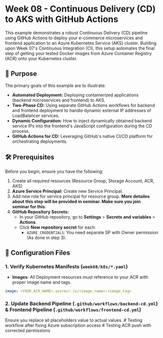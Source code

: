 # Week 08 - Continuous Delivery (CD) to AKS with GitHub Actions

This example demonstrates a robust Continuous Delivery (CD) pipeline using GitHub Actions to deploy your e-commerce microservices and frontend application to an Azure Kubernetes Service (AKS) cluster. Building upon Week 07's Continuous Integration (CI), this setup automates the final step of getting your tested Docker images from Azure Container Registry (ACR) onto your Kubernetes cluster.

## 🚀 Purpose

The primary goals of this example are to illustrate:

- **Automated Deployment:** Deploying containerized applications (backend microservices and frontend) to AKS.
- **Two-Phase CD:** Using separate GitHub Actions workflows for backend and frontend deployment to handle dynamic external IP addresses of LoadBalancer services.
- **Dynamic Configuration:** How to inject dynamically obtained backend service IPs into the frontend's JavaScript configuration during the CD process.
- **GitHub Actions for CD:** Leveraging GitHub's native CI/CD platform for orchestrating deployments.

## 🛠️ Prerequisites

Before you begin, ensure you have the following:

1. Create all required resources (Resource Group, Storage Account, ACR, AKS)
2. **Azure Service Principal:** Create new Service Principal.
3. Add new role for service principal for resource group. **More detailes about this step will be provided in seminar. Make sure you join seminar for this**.
4. **GitHub Repository Secrets:**
    - In your GitHub repository, go to **Settings** > **Secrets and variables** > **Actions**.
    - Click **New repository secret** for each:
      - `AZURE_CREDENTIALS`: You need separate SP with Owner permission (As done in step 3).

## 📝 Configuration Files

### 1. Verify Kubernetes Manifests (`week08/k8s/*.yaml`)

- **Images**: All Deployment resources must reference to your ACR with proper image name and tags.

```yaml
image: <YOUR_ACR_NAME>.azurecr.io/<image_name>:<image_tag>
```

### 2. Update Backend Pipeline (`.github/workflows/backend-cd.yml`) & Frontend Pipeline (`.github/workflows/frontend-cd.yml`)

Ensure you replace all placeholders value to actual values.
#   T e s t i n g   w o r k f l o w   a f t e r   f i x i n g   A z u r e   s u b s c r i p t i o n   a c c e s s  
 #   T e s t i n g   A C R   p u s h   w i t h   c o r r e c t e d   p e r m i s s i o n s  
 